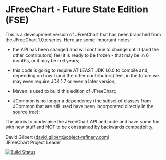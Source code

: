 JFreeChart - Future State Edition (FSE)
=======================================

This is a development version of JFreeChart that has been branched from the
JFreeChart 1.0.x series.  Here are some important notes:

-  the API has been changed and will continue to change until I (and the other
   contributors) feel it is ready to be frozen - that may be in 6 months, or
   it may be in 6 years;

-  this code is going to require AT LEAST JDK 1.6.0 to compile and, depending 
   on how I (and the other contributors) feel, in the future we may even 
   require JDK 1.7 or even a later version;

-  Maven is used to build this edition of JFreeChart;

-  JCommon is no longer a dependency (the subset of classes from JCommon that
   are still used have been incorporated directly in the source tree);

The aim is to modernise the JFreeChart API and code and have some fun with new 
stuff and NOT to be constrained by backwards compatibility.

David Gilbert (david.gilbert@object-refinery.com)  
JFreeChart Project Leader

[![Build Status](https://buildhive.cloudbees.com/job/jfree/job/jfreechart-fse/badge/icon)](https://buildhive.cloudbees.com/job/jfree/job/jfreechart-fse/)

